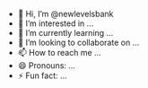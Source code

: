 - 👋 Hi, I’m @newlevelsbank
- 👀 I’m interested in ...
- 🌱 I’m currently learning ...
- 💞️ I’m looking to collaborate on ...
- 📫 How to reach me ...
- 😄 Pronouns: ...
- ⚡ Fun fact: ...

<!---
newlevelsbank/newlevelsbank is a ✨ special ✨ repository because its `README.md` (this file) appears on your GitHub profile.
You can click the Preview link to take a look at your changes.
--->
